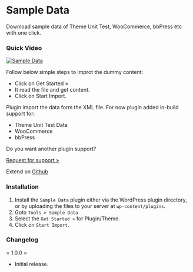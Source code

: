 # Sample Data

Download sample data of Theme Unit Test, WooCommerce, bbPress etc with one click.

### Quick Video

[![Sample Data](https://img.youtube.com/vi/q77CJDKAnmg/0.jpg)](https://www.youtube.com/watch?v=q77CJDKAnmg)

Follow below simple steps to improt the dummy content:

- Click on Get Started »
- It read the file and get content.
- Click on Start Import.

Plugin import the data form the XML file. For now plugin added in-build support for:

- Theme Unit Test Data
- WooCommerce
- bbPress

Do you want another plugin support?

[Request for support »](https://maheshwaghmare.wordpress.com/customization-request/)


Extend on [Github](https://github.com/maheshwaghmare/sample-data/)

### Installation

1. Install the <code>Sample Data</code> plugin either via the WordPress plugin directory, or by uploading the files to your server at <code>wp-content/plugins</code>.
2. Goto `Tools > Sample Data`
3. Select the `Get Started »` for Plugin/Theme.
4. Click on `Start Import`.


### Changelog

= 1.0.0 =
* Initial release.
